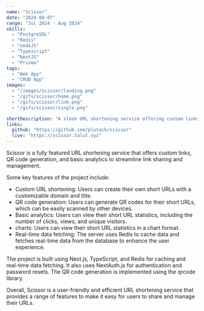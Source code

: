 ```yaml
---
name: "Scissor"
date: "2024-08-07"
range: "Jul 2024 - Aug 2024"
skills:
  - "PostgreSQL"
  - "Redis"
  - "nodeJS"
  - "Typescript"
  - "NextJS"
  - "Prisma"
tags:
  - "Web App"
  - "CRUD App"
images:
  - "/images/scissor/landing.png"
  - "/gifs/scissor/home.png"
  - "/gifs/scissor/link.png"
  - "/gifs/scissor/single.png"

shortDescription: "A sleek URL shortening service offering custom links, QR code generation, and basic analytics to streamline link sharing and management"
links:
  github: "https://github.com/plutack/scissor"
  live: "https://scissor.talut.xyz"
---
```


Scissor is a fully featured URL shortening service that offers custom links, QR code generation, and basic analytics to streamline link sharing and management.

Some key features of the project include:

- Custom URL shortening: Users can create their own short URLs with a customizable domain and title.
- QR code generation: Users can generate QR codes for their short URLs, which can be easily scanned by other devices.
- Basic analytics: Users can view their short URL statistics, including the number of clicks, views, and unique visitors.
- charts: Users can view their short URL statistics in a chart format.
- Real-time data fetching: The server uses Redis to cache data and fetches real-time data from the database to enhance the user experience.

The project is built using Next.js, TypeScript, and Redis for caching and real-time data fetching. It also uses NextAuth.js for authentication and password resets. The QR code generation is implemented using the qrcode library.

Overall, Scissor is a user-friendly and efficient URL shortening service that provides a range of features to make it easy for users to share and manage their URLs.
